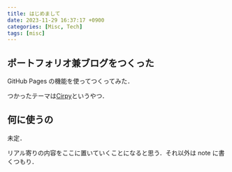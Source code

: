 ```yaml
---
title: はじめまして
date: 2023-11-29 16:37:17 +0900
categories: [Misc, Tech]
tags: [misc]
---
```


## ポートフォリオ兼ブログをつくった

GitHub Pages の機能を使ってつくってみた．

つかったテーマは[Cirpy](https://github.com/cotes2020/jekyll-theme-chirpy)というやつ．

## 何に使うの

未定．

リアル寄りの内容をここに置いていくことになると思う．それ以外は note に書くつもり．